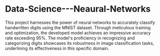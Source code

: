 # Data-Science---Neaural-Networks
This project harnesses the power of neural networks to accurately classify handwritten digits using the MNIST dataset. Through meticulous training and optimization, the developed model achieves an impressive accuracy rate exceeding 95%. The model's proficiency in recognizing and categorizing digits showcases its robustness in image classification tasks, underlining its effectiveness in this specific domain.
